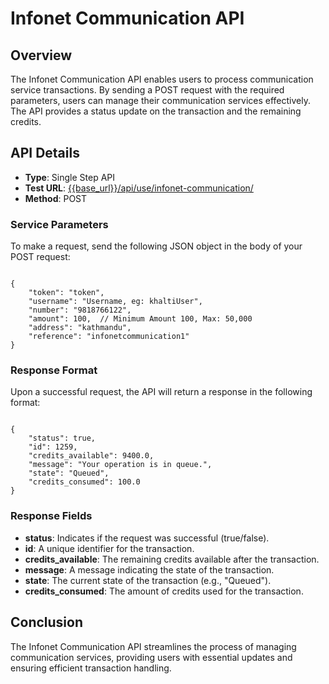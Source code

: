 # Infonet Communication API

## Overview
The Infonet Communication API enables users to process communication service transactions. By sending a POST request with the required parameters, users can manage their communication services effectively. The API provides a status update on the transaction and the remaining credits.

## API Details

- **Type**: Single Step API  
- **Test URL**: [{{base_url}}/api/use/infonet-communication/](http://service.khalti.com/api/use/royal-network/)  
- **Method**: POST  

### Service Parameters

To make a request, send the following JSON object in the body of your POST request:

<pre><code class="json">
{
    "token": "token",
    "username": "Username, eg: khaltiUser",
    "number": "9818766122",
    "amount": 100,  // Minimum Amount 100, Max: 50,000
    "address": "kathmandu",
    "reference": "infonetcommunication1"
}
</code></pre>

### Response Format

Upon a successful request, the API will return a response in the following format:

<pre><code class="json">
{
    "status": true,
    "id": 1259,
    "credits_available": 9400.0,
    "message": "Your operation is in queue.",
    "state": "Queued",
    "credits_consumed": 100.0
}
</code></pre>

### Response Fields

- **status**: Indicates if the request was successful (true/false).
- **id**: A unique identifier for the transaction.
- **credits_available**: The remaining credits available after the transaction.
- **message**: A message indicating the state of the transaction.
- **state**: The current state of the transaction (e.g., "Queued").
- **credits_consumed**: The amount of credits used for the transaction.

## Conclusion

The Infonet Communication API streamlines the process of managing communication services, providing users with essential updates and ensuring efficient transaction handling.
